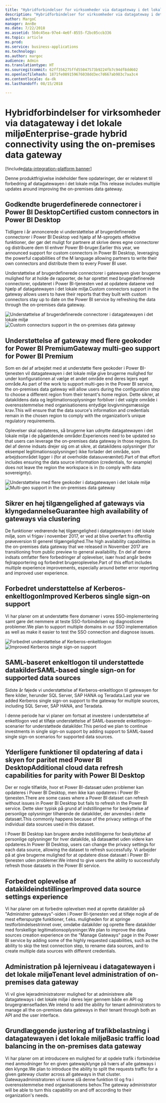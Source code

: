 ```yaml
---
title: "Hybridforbindelser for virksomheder via datagateway i det lokale miljø"
description: "Hybridforbindelser for virksomheder via datagateway i det lokale miljø"
author: MargoC
manager: AnnBe
ms.date: 7/22/2018
ms.assetid: 5b0c45ea-97e4-4e6f-8555-f2bc05ccb336
ms.topic: article
ms.prod: 
ms.service: business-applications
ms.technology: 
ms.author: margoc
audience: Admin
ms.translationtype: HT
ms.sourcegitcommit: 62ff356275ffd55047573b9224fb7c94df8dd602
ms.openlocfilehash: 1871fe089159676038dd3ec7d667ab983c7aa3c4
ms.contentlocale: da-dk
ms.lasthandoff: 08/15/2018

---
```

#  <a name="enterprise-grade-hybrid-connectivity-using-the-on-premises-data-gateway"></a><span data-ttu-id="ad542-103">Hybridforbindelser for virksomheder via datagateway i det lokale miljø</span><span class="sxs-lookup"><span data-stu-id="ad542-103">Enterprise-grade hybrid connectivity using the on-premises data gateway</span></span>

[!include[data-integration-platform banner](../includes/data-integration-platform.md)]




<span data-ttu-id="ad542-104">Denne produktfrigivelse indeholder flere opdateringer, der er relateret til forbedring af datagatewayen i det lokale miljø.</span><span class="sxs-lookup"><span data-stu-id="ad542-104">This release includes multiple updates around improving the on-premises data gateway.</span></span>

## <a name="certified-custom-connectors-in-power-bi-desktop"></a><span data-ttu-id="ad542-105">Godkendte brugerdefinerede connectorer i Power BI Desktop</span><span class="sxs-lookup"><span data-stu-id="ad542-105">Certified custom connectors in Power BI Desktop</span></span>

<span data-ttu-id="ad542-106">Tidligere i år annoncerede vi understøttelse af brugerdefinerede connectorer i Power BI Desktop ved hjælp af M-sprogets effektive funktioner, der gør det muligt for partnere at skrive deres egne connectorer og distribuere dem til enhver Power BI-bruger.</span><span class="sxs-lookup"><span data-stu-id="ad542-106">Earlier this year, we announced support for custom connectors in Power BI Desktop, leveraging the powerful capabilities of the M language allowing partners to write their own connectors and distribute them to every Power BI user.</span></span>

<span data-ttu-id="ad542-107">Understøttelse af brugerdefinerede connectorer i gatewayen giver brugerne mulighed for at holde de rapporter, de har oprettet med brugerdefinerede connectorer, opdateret i Power BI-tjenesten ved at opdatere dataene ved hjælp af datagatewayen i det lokale miljø.</span><span class="sxs-lookup"><span data-stu-id="ad542-107">Custom connectors support in the gateway allows users to have their reports that they built with custom connectors stay up to date on the Power BI service by refreshing the data through the on-premises data gateway.</span></span>

<span data-ttu-id="ad542-108">![Understøttelse af brugerdefinerede connectorer i datagatewayen i det lokale miljø](media/custom-connectors-support-premises-data-gateway-1.jpg "Understøttelse af brugerdefinerede connectorer i datagatewayen i det lokale miljø")</span><span class="sxs-lookup"><span data-stu-id="ad542-108">![Custom connectors support in the on-premises data gateway](media/custom-connectors-support-premises-data-gateway-1.jpg "Custom connectors support in the on-premises data gateway")</span></span>

## <a name="gateway-multi-geo-support-for-power-bi-premium"></a><span data-ttu-id="ad542-109">Understøttelse af gateway med flere geokoder for Power BI Premium</span><span class="sxs-lookup"><span data-stu-id="ad542-109">Gateway multi-geo support for Power BI Premium</span></span>

<span data-ttu-id="ad542-110">Som en del af arbejdet med at understøtte flere geokoder i Power BI-tjenesten vil datagatewayen i det lokale miljø give brugerne mulighed for under konfigurationen at vælge et andet område end deres lejers eget område.</span><span class="sxs-lookup"><span data-stu-id="ad542-110">As part of the work to support multi-geo in the Power BI service, the on-premises data gateway will allow users during the configuration step to choose a different region from their tenant's home region.</span></span> <span data-ttu-id="ad542-111">Dette sikrer, at datakildens data og legitimationsoplysninger forbliver i det valgte område i overensstemmelse med organisationens entydige lovgivningsmæssige krav.</span><span class="sxs-lookup"><span data-stu-id="ad542-111">This will ensure that the data source's information and credentials remain in the chosen region to comply with the organization’s unique regulatory requirements.</span></span>

<span data-ttu-id="ad542-112">Oplevelser skal opdateres, så brugerne kan udnytte datagatewayen i det lokale miljø i de pågældende områder.</span><span class="sxs-lookup"><span data-stu-id="ad542-112">Experiences need to be updated so that users can leverage the on-premises data gateway in those regions.</span></span> <span data-ttu-id="ad542-113">En del af denne indsats drejer sig om at sikre, at datakildens oplysninger (for eksempel legitimationsoplysninger) ikke forlader det område, som arbejdsområdet ligger i (for at overholde datasuverænitet).</span><span class="sxs-lookup"><span data-stu-id="ad542-113">Part of that effort includes ensuring the data source information (credentials, for example) does not leave the region the workspace is in (to comply with data sovereignty).</span></span>

<span data-ttu-id="ad542-114">![Understøttelse med flere geokoder i datagatewayen i det lokale miljø](media/gateway-multi-geo-support-pbi-premium-1.png "Understøttelse med flere geokoder i datagatewayen i det lokale miljø")</span><span class="sxs-lookup"><span data-stu-id="ad542-114">![Multi-geo support in the on-premises data gateway](media/gateway-multi-geo-support-pbi-premium-1.png "Multi-geo support in the on-premises data gateway")</span></span>

## <a name="guarantee-high-availability-of-gateways-via-clustering"></a><span data-ttu-id="ad542-115">Sikrer en høj tilgængelighed af gateways via klyngedannelse</span><span class="sxs-lookup"><span data-stu-id="ad542-115">Guarantee high availability of gateways via clustering</span></span>
<span data-ttu-id="ad542-116">De funktioner vedrørende høj tilgængelighed i datagatewayen i det lokale miljø, som vi frigav i november 2017, er ved at blive overført fra offentlig prøveversion til generel tilgængelighed.</span><span class="sxs-lookup"><span data-stu-id="ad542-116">The high availability capabilities in the on-premises data gateway that we released in November 2017 are transitioning from public preview to general availability.</span></span> <span data-ttu-id="ad542-117">En del af denne indsats omfatter flere forbedringer af oplevelser, især hvad angår bedre fejlrapportering og forbedret brugeroplevelse.</span><span class="sxs-lookup"><span data-stu-id="ad542-117">Part of this effort includes multiple experience improvements, especially around better error reporting and improved user experience.</span></span>

## <a name="improved-kerberos-single-sign-on-support"></a><span data-ttu-id="ad542-118">Forbedret understøttelse af Kerberos-enkeltlogon</span><span class="sxs-lookup"><span data-stu-id="ad542-118">Improved Kerberos single sign-on support</span></span>
<span data-ttu-id="ad542-119">Vi har planer om at understøtte flere domæner i vores SSO-implementering samt gøre det nemmere at teste SSO-forbindelsen og diagnosticere problemer.</span><span class="sxs-lookup"><span data-stu-id="ad542-119">We plan to support multiple domains in our SSO implementation as well as make it easier to test the SSO connection and diagnose issues.</span></span>

<span data-ttu-id="ad542-120">![Forbedret understøttelse af Kerberos-enkeltlogon](media/improved-kerberos-single-sign-support-premises-data-gateway-1.png "Forbedret understøttelse af Kerberos-enkeltlogon")</span><span class="sxs-lookup"><span data-stu-id="ad542-120">![Improved Kerberos single sign-on support](media/improved-kerberos-single-sign-support-premises-data-gateway-1.png "Improved Kerberos single sign-on support")</span></span>

## <a name="saml-based-single-sign-on-for-supported-data-sources"></a><span data-ttu-id="ad542-121">SAML-baseret enkeltlogon til understøttede datakilder</span><span class="sxs-lookup"><span data-stu-id="ad542-121">SAML-based single sign-on for supported data sources</span></span>

<span data-ttu-id="ad542-122">Sidste år føjede vi understøttelse af Kerberos-enkeltlogon til gatewayen for flere kilder, herunder SQL Server, SAP HANA og Teradata.</span><span class="sxs-lookup"><span data-stu-id="ad542-122">Last year we added Kerberos single sign-on support to the gateway for multiple sources, including SQL Server, SAP HANA, and Teradata.</span></span>

<span data-ttu-id="ad542-123">I denne periode har vi planer om fortsat at investere i understøttelse af enkeltlogon ved at tilføje understøttelse af SAML-baserede enkeltlogon-scenarier for understøttede datakilder.</span><span class="sxs-lookup"><span data-stu-id="ad542-123">This period we plan to continue investments in single sign-on support by adding support to SAML-based single sign-on scenarios for supported data sources.</span></span>

<a name="additional-cloud-data-refresh-capabilities-for-parity-with-pbi-desktop"></a>  
## <a name="additional-cloud-data-refresh-capabilities-for-parity-with-power-bi-desktop"></a><span data-ttu-id="ad542-124">Yderligere funktioner til opdatering af data i skyen for paritet med Power BI Desktop</span><span class="sxs-lookup"><span data-stu-id="ad542-124">Additional cloud data refresh capabilities for parity with Power BI Desktop</span></span>

<span data-ttu-id="ad542-125">Der er nogle tilfælde, hvor et Power BI-datasæt uden problemer kan opdateres i Power BI Desktop, men ikke kan opdateres i Power BI-tjenesten.</span><span class="sxs-lookup"><span data-stu-id="ad542-125">There are some cases where a Power BI dataset can refresh without issues in Power BI Desktop but fails to refresh in the Power BI service.</span></span> <span data-ttu-id="ad542-126">Dette sker typisk på grund af indstillingerne for beskyttelse af personlige oplysninger tilhørende de datakilder, der anvendes i dette datasæt.</span><span class="sxs-lookup"><span data-stu-id="ad542-126">This commonly happens because of the privacy settings of the individual data sources used in this dataset.</span></span>

<span data-ttu-id="ad542-127">I Power BI Desktop kan brugere ændre indstillingerne for beskyttelse af personlige oplysninger for hver datakilde, så datasættet uden videre kan opdateres.</span><span class="sxs-lookup"><span data-stu-id="ad542-127">In Power BI Desktop, users can change the privacy settings for each data source, allowing the dataset to refresh successfully.</span></span> <span data-ttu-id="ad542-128">Vi arbejder på at give brugerne mulighed for at opdatere disse datasæt i Power BI-tjenesten uden problemer.</span><span class="sxs-lookup"><span data-stu-id="ad542-128">We intend to give users the ability to successfully refresh those datasets in the Power BI service.</span></span>

<a name="improved-data-sources-settings-experience"></a>  
## <a name="improved-data-source-settings-experience"></a><span data-ttu-id="ad542-129">Forbedret oplevelse af datakildeindstillinger</span><span class="sxs-lookup"><span data-stu-id="ad542-129">Improved data source settings experience</span></span>

<span data-ttu-id="ad542-130">Vi har planer om at forbedre oplevelsen med at oprette datakilder på "Administrer gateways"-siden i Power BI-tjenesten ved at tilføje nogle af de mest efterspurgte funktioner, f.eks. muligheden for at springe testforbindelsestrinnet over, omdøbe datakilder og oprette flere datakilder med forskellige legitimationsoplysninger.</span><span class="sxs-lookup"><span data-stu-id="ad542-130">We plan to improve the data sources creation experience on the "Manage Gateways" page in the Power BI service by adding some of the highly requested capabilities, such as the ability to skip the test connection step, to rename data sources, and to create multiple data sources with different credentials.</span></span>

## <a name="tenant-level-administration-of-on-premises-data-gateway"></a><span data-ttu-id="ad542-131">Administration på lejerniveau i datagatewayen i det lokale miljø</span><span class="sxs-lookup"><span data-stu-id="ad542-131">Tenant level administration of on-premises data gateway</span></span>
<span data-ttu-id="ad542-132">Vi vil give lejeradministratorer mulighed for at administrere alle datagateways i det lokale miljø i deres lejer gennem både en API og brugergrænsefladen.</span><span class="sxs-lookup"><span data-stu-id="ad542-132">We intend to add the ability for tenant administrators to manage all the on-premises data gateways in their tenant through both an API and the user interface.</span></span>

## <a name="basic-traffic-load-balancing-in-the-on-premises-data-gateway"></a><span data-ttu-id="ad542-133">Grundlæggende justering af trafikbelastning i datagatewayen i det lokale miljø</span><span class="sxs-lookup"><span data-stu-id="ad542-133">Basic traffic load balancing in the on-premises data gateway</span></span>
<span data-ttu-id="ad542-134">Vi har planer om at introducere en mulighed for at opdele trafik i forbindelse med anmodninger for en given gatewayklynge på tværs af alle gateways i den klynge.</span><span class="sxs-lookup"><span data-stu-id="ad542-134">We plan to introduce the ability to split the requests traffic for a given gateway cluster across all gateways in that cluster.</span></span>
<span data-ttu-id="ad542-135">Gatewayadministratoren vil kunne slå denne funktion til og fra i overensstemmelse med organisationens behov.</span><span class="sxs-lookup"><span data-stu-id="ad542-135">The gateway administrator will be able to turn this capability on and off according to their organization's needs.</span></span>

